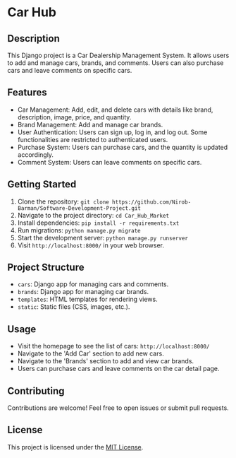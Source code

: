 # Car Hub

## Description
This Django project is a Car Dealership Management System. It allows users to add and manage cars, brands, and comments. Users can also purchase cars and leave comments on specific cars.

## Features
- Car Management: Add, edit, and delete cars with details like brand, description, image, price, and quantity.
- Brand Management: Add and manage car brands.
- User Authentication: Users can sign up, log in, and log out. Some functionalities are restricted to authenticated users.
- Purchase System: Users can purchase cars, and the quantity is updated accordingly.
- Comment System: Users can leave comments on specific cars.

## Getting Started
1. Clone the repository: `git clone https://github.com/Nirob-Barman/Software-Development-Project.git`
2. Navigate to the project directory: `cd Car_Hub_Market`
3. Install dependencies: `pip install -r requirements.txt`
4. Run migrations: `python manage.py migrate`
5. Start the development server: `python manage.py runserver`
6. Visit `http://localhost:8000/` in your web browser.

## Project Structure
- `cars`: Django app for managing cars and comments.
- `brands`: Django app for managing car brands.
- `templates`: HTML templates for rendering views.
- `static`: Static files (CSS, images, etc.).

## Usage
- Visit the homepage to see the list of cars: `http://localhost:8000/`
- Navigate to the 'Add Car' section to add new cars.
- Navigate to the 'Brands' section to add and view car brands.
- Users can purchase cars and leave comments on the car detail page.

## Contributing
Contributions are welcome! Feel free to open issues or submit pull requests.

## License
This project is licensed under the [MIT License](LICENSE).

